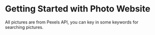 # Getting Started with Photo Website

All pictures are from Pexels API, you can key in some keywords for searching pictures.
